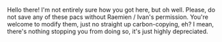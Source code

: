 Hello there! I'm not entirely sure how you got here, but oh well.
Please, do not save any of these pacs without Raemien / Ivan's permission.
You're welcome to modify them, just no straight up carbon-copying, eh?
I mean, there's nothing stopping you from doing so, it's just highly depreciated.
